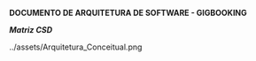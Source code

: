 **DOCUMENTO DE ARQUITETURA DE SOFTWARE - GIGBOOKING**

***Matriz CSD***

../assets/Arquitetura_Conceitual.png


